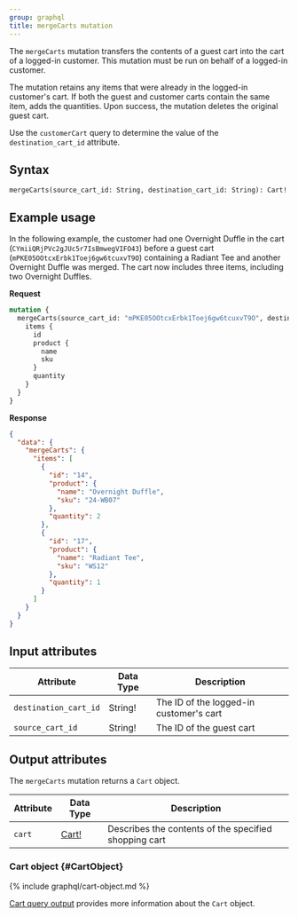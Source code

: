 ```yaml
---
group: graphql
title: mergeCarts mutation
---
```


The `mergeCarts` mutation transfers the contents of a guest cart into the cart of a logged-in customer. This mutation must be run on behalf of a logged-in customer.

The mutation retains any items that were already in the logged-in customer's cart. If both the guest and customer carts contain the same item, adds the quantities. Upon success, the mutation deletes the original guest cart.

Use the `customerCart` query to determine the value of the `destination_cart_id` attribute.

## Syntax

`mergeCarts(source_cart_id: String, destination_cart_id: String): Cart!`

## Example usage

In the following example, the customer had one Overnight Duffle in the cart (`CYmiiQRjPVc2gJUc5r7IsBmwegVIFO43`) before a guest cart (`mPKE05OOtcxErbk1Toej6gw6tcuxvT9O`) containing a Radiant Tee and another Overnight Duffle was merged. The cart now includes three items, including two Overnight Duffles.

**Request**

```graphql
mutation {
  mergeCarts(source_cart_id: "mPKE05OOtcxErbk1Toej6gw6tcuxvT9O", destination_cart_id: "CYmiiQRjPVc2gJUc5r7IsBmwegVIFO43") {
    items {
      id
      product {
        name
        sku
      }
      quantity
    }
  }
}
```

**Response**

```json
{
  "data": {
    "mergeCarts": {
      "items": [
        {
          "id": "14",
          "product": {
            "name": "Overnight Duffle",
            "sku": "24-WB07"
          },
          "quantity": 2
        },
        {
          "id": "17",
          "product": {
            "name": "Radiant Tee",
            "sku": "WS12"
          },
          "quantity": 1
        }
      ]
    }
  }
}
```

## Input attributes

Attribute |  Data Type | Description
--- | --- | ---
`destination_cart_id` | String! | The ID of the logged-in customer's cart
`source_cart_id` | String! | The ID of the guest cart 

## Output attributes

The `mergeCarts` mutation returns a `Cart` object.

Attribute |  Data Type | Description
--- | --- | ---
`cart` |[Cart!](#CartObject) | Describes the contents of the specified shopping cart

### Cart object {#CartObject}

{% include graphql/cart-object.md %}

[Cart query output]({{page.baseurl}}/graphql/queries/cart.html#cart-output) provides more information about the `Cart` object.
